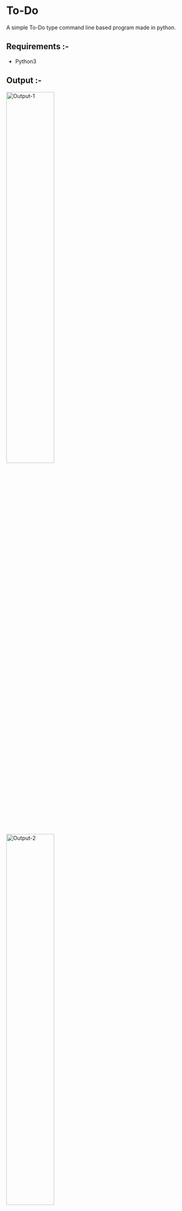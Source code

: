 # To-Do
A simple To-Do type command line based program made in python.


## Requirements :- 

- Python3


 ## Output :- 
   
   <img src="https://user-images.githubusercontent.com/56812557/212475681-4c165d2a-de68-4263-acf9-23459aa0280e.png" alt="Output-1" width="50%" height="50%" >
   <img src="https://user-images.githubusercontent.com/56812557/212475682-50b8a135-8d79-4afa-85d7-4cb4a0d4a22e.png" alt="Output-2" width="50%" height="50%" >
   
   
## Getting Started :-

### For Linux >

- Download or clone repository.
- Fire up the terminal and enter into this repo directory(or folder).
- Run the todo.py file by **python3 todo.py** along with arguments or create symbolic link by **ln -s todo.sh todo** & then use it directly by **./todo** along with arguments.

### For Windows >

- Download or clone repository.
- Launch up the cmd (with administrator privileges) and enter into this repo directory(or folder) .
- Run the todo.py file by **python3 todo.py** along with arguments or create symbolic link by **mklink todo todo.bat**, then run it.


## Bugs and Improvements :-

- No known bugs.
- Will soon add other features like desktop notfication etc.


## Dev :- Prakash Gupta
